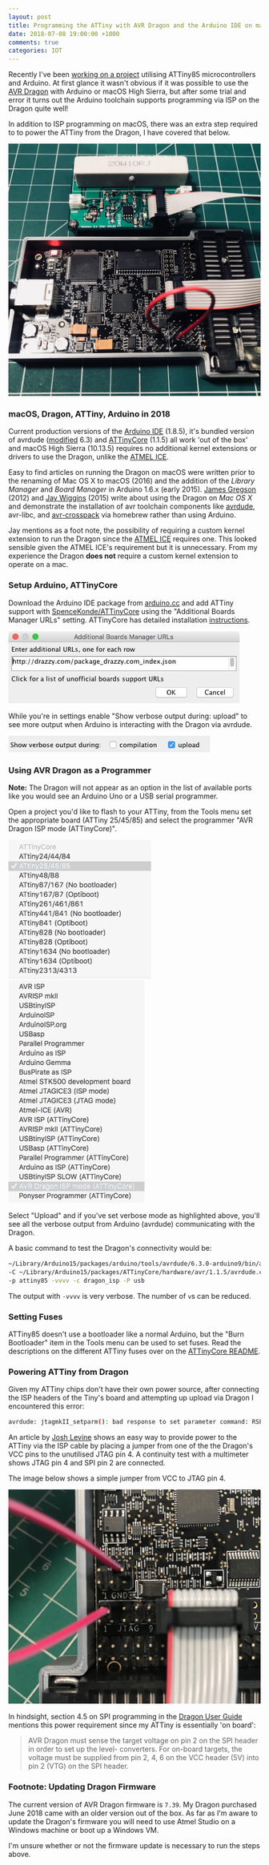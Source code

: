 ```yaml
---
layout: post
title: Programming the ATTiny with AVR Dragon and the Arduino IDE on macOS in 2018
date: 2018-07-08 19:00:00 +1000
comments: true
categories: IOT
---
```


Recently I've been [working on a project][diy-bms-partslist] utilising ATTiny85 microcontrollers and Arduino. At first glance it wasn't obvious if it was possible to use the [AVR Dragon][avr-dragon] with Arduino or macOS High Sierra, but after some trial and error it turns out the Arduino toolchain supports programming via ISP on the Dragon quite well!

In addition to ISP programming on macOS, there was an extra step required to to power the ATTiny from the Dragon, I have covered that below.

<img src="/images/diybms-avr-dragon-setup.jpg" alt="ATTiny85 connected to AVR Dragon on macOS via ISP" />

### macOS, Dragon, ATTiny, Arduino in 2018

Current production versions of the [Arduino IDE][arduino-cc] (1.8.5), it's bundled version of avrdude ([modified][avr-dude-arduino] 6.3) and [ATTinyCore][attiny-core] (1.1.5) all work 'out of the box' and macOS High Sierra (10.13.5) requires no additional kernel extensions or drivers to use the Dragon, unlike the [ATMEL ICE][ice-kext].

Easy to find articles on running the Dragon on macOS were written prior to the renaming of Mac OS X to macOS (2016) and the addition of the *Library Manager* and *Board Manager* in Arduino 1.6.x (early 2015). [James Gregson][james-gregson] (2012) and [Jay Wiggins][jay-wiggins] (2015) write about using the Dragon on *Mac OS X* and demonstrate the installation of avr toolchain components like [avrdude][avrdude], avr-libc, and [avr-crosspack][avr-crosspack] via homebrew rather than using Arduino.

Jay mentions as a foot note, the possibility of requiring a custom kernel extension to run the Dragon since the [ATMEL ICE][ice-kext] requires one. This looked sensible given the ATMEL ICE's requirement but it is unnecessary. From my experience the Dragon **does not** require a custom kernel extension to operate on a mac.


### Setup Arduino, ATTinyCore

Download the Arduino IDE package from [arduino.cc][arduino-cc] and add ATTiny support with [SpenceKonde/ATTinyCore][attiny-core] using the "Additional Boards Manager URLs" setting. ATTinyCore has detailed installation [instructions][attiny-core-install].

<img class="center" src="/images/arduino-additional-boardsmanager-urls.jpg" alt="Arduino IDE 1.8.5 Additional Boards Manager URLS settings dialog" />

While you're in settings enable "Show verbose output during: upload" to see more output when Arduino is interacting with the Dragon via avrdude.

<img class="center" src="/images/arduino-ide-verbose-output.jpg" alt="Arduino IDE 1.8.5 Verbose output during upload settings dialog" />


### Using AVR Dragon as a Programmer

**Note:** The Dragon will not appear as an option in the list of available ports like you would see an Arduino Uno or a USB serial programmer.

Open a project you'd like to flash to your ATTiny, from the Tools menu set the appropriate board (ATTiny 25/45/85) and select the programmer "AVR Dragon ISP mode (ATTinyCore)".

<img class="center" src="/images/arduino-select-board.jpg" alt="Arduino IDE 1.8.5 Select ATTiny board ATTinyCore" />

<img class="center" src="/images/arduino-select-programmer.jpg" alt="Arduino IDE 1.8.5 Select programmer for AVR Dragon" />

Select "Upload" and if you've set verbose mode as highlighted above, you'll see all the verbose output from Arduino (avrdude) communicating with the Dragon.

A basic command to test the Dragon's connectivity would be:

```bash
~/Library/Arduino15/packages/arduino/tools/avrdude/6.3.0-arduino9/bin/avrdude \
-C ~/Library/Arduino15/packages/ATTinyCore/hardware/avr/1.1.5/avrdude.conf \
-p attiny85 -vvvv -c dragon_isp -P usb
```

The output with `-vvvv` is very verbose. The number of `v`s can be reduced.

### Setting Fuses

ATTiny85 doesn't use a bootloader like a normal Arduino, but the "Burn Bootloader" item in the Tools menu can be used to set fuses. Read the descriptions on the different ATTiny fuses over on the [ATTinyCore README][attiny-core-readme].

### Powering ATTiny from Dragon

Given my ATTiny chips don't have their own power source, after connecting the ISP headers of the Tiny's board and attempting up upload via Dragon I encountered this error:

```bash
avrdude: jtagmkII_setparm(): bad response to set parameter command: RSP_NO_TARGET_POWER
```

An article by [Josh Levine][dragon-power] shows an easy way to provide power to the ATTiny via the ISP cable by placing a jumper from one of the the Dragon's VCC pins to the unutilised JTAG pin 4. A continuity test with a multimeter shows JTAG pin 4 and SPI pin 2 are connected.

The image below shows a simple jumper from VCC to JTAG pin 4.

<img class="center" src="/images/dragon-jtag-pin4-vcc.jpg" alt="Power ATTiny with AVR Dragon JTAG pin 4 to VCC" />

In hindsight, section 4.5 on SPI programming in the [Dragon User Guide][dragon-user-guide] mentions this power requirement since my ATTiny is essentially 'on board':

> AVR Dragon must sense the target voltage on pin 2 on the SPI header in order to set up the level- converters. For on-board targets, the voltage must be supplied from pin 2, 4, 6 on the VCC header (5V) into pin 2 (VTG) on the SPI header. 


### Footnote: Updating Dragon Firmware

The current version of AVR Dragon firmware is `7.39`. My Dragon purchased June 2018 came with an older version out of the box. As far as I'm aware to update the Dragon's firmware you will need to use Atmel Studio on a Windows machine or boot up a Windows VM.

I'm unsure whether or not the firmware update is necessary to run the steps above.

[attiny-core-readme]: https://github.com/SpenceKonde/ATTinyCore#changing-the-attiny-clock-speed-and-other-settings
[attiny-core-install]: https://github.com/SpenceKonde/ATTinyCore/blob/master/Installation.md
[avr-dragon]: https://www.microchip.com/DevelopmentTools/ProductDetails/ATAVRDRAGON
[diy-bms-partslist]: https://gist.github.com/jessedc/d2d2814aa0662db6a170677c99e3ad0c
[arduino-cc]: https://www.arduino.cc/en/Main/Software
[dragon-user-guide]: http://ww1.microchip.com/downloads/en/devicedoc/atmel-42723-avr-dragon_userguide.pdf
[dragon-power]: https://wp.josh.com/2014/12/12/easy-hack-to-allow-an-avr-dragon-to-power-the-target-device-over-the-isp-cable/
[avr-dude-arduino]: https://github.com/arduino/avrdude-build-script
[ice-kext]: https://www.avrfreaks.net/forum/atmelice-signed-dummy-kext-macos-x-high-sierra
[avr-crosspack]: https://github.com/obdev/CrossPack-AVR
[avrdude]: http://www.nongnu.org/avrdude/
[attiny-core]: https://github.com/SpenceKonde/ATTinyCore
[james-gregson]: http://jamesgregson.blogspot.com/2012/02/avr-development-with-amtel-avr-dragon.html
[jay-wiggins]: http://jaywiggins.com/avr/dragon/attiny/avrdude/avr-gcc/osx/2015/08/29/avr-dragon-and-os-x-trying-it-out-again/